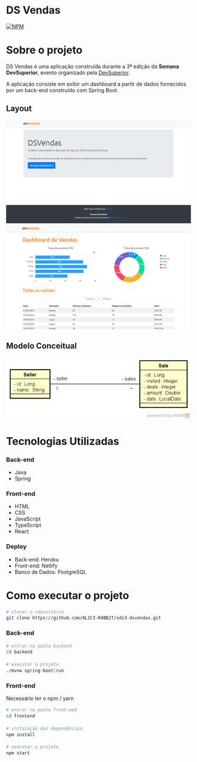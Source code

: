 # DS Vendas
[![NPM](https://img.shields.io/npm/l/react)](https://github.com/4L1C3-R4BB1T/sds3-dsvendas/blob/main/LICENSE) 

# Sobre o projeto
DS Vendas é uma aplicação construída durante a 3ª edição da **Semana DevSuperior**, evento organizado pela [DevSuperior](https://devsuperior.com.br "Site da DevSuperior").

A aplicação consiste em exibir um dashboard a partir de dados fornecidos por um back-end construído com Spring Boot.

## Layout 
![Web 1](https://github.com/4L1C3-R4BB1T/sds3-dsvendas/raw/main/_assets/web1.png "Tela início")
![Web 2](https://github.com/4L1C3-R4BB1T/sds3-dsvendas/raw/main/_assets/web2.png "Tela dashboard")

## Modelo Conceitual
![Modelo Conceitual](https://github.com/4L1C3-R4BB1T/sds3-dsvendas/raw/main/_assets/modelo-conceitual.png)

# Tecnologias Utilizadas
### Back-end
- Java
- Spring 
### Front-end
- HTML 
- CSS  
- JavaScript 
- TypeScript
- React
### Deploy
- Back-end: Heroku
- Front-end: Netlify
- Banco de Dados: PostgreSQL

# Como executar o projeto
```bash
# clonar o repositório
git clone https://github.com/4L1C3-R4BB1T/sds3-dsvendas.git
```
### Back-end
```bash
# entrar na pasta backend
cd backend

# executar o projeto
./mvnw spring-boot:run
```

### Front-end
Necessário ter o npm / yarn

```bash
# entrar na pasta front-web
cd frontend

# instalação das dependências
npm install

# executar o projeto
npm start
```
